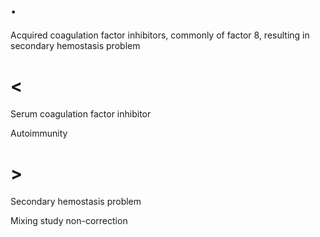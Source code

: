 # .

Acquired coagulation factor inhibitors, commonly of factor 8, resulting in secondary hemostasis problem

# <

Serum coagulation factor inhibitor

Autoimmunity

# >

Secondary hemostasis problem

Mixing study non-correction
